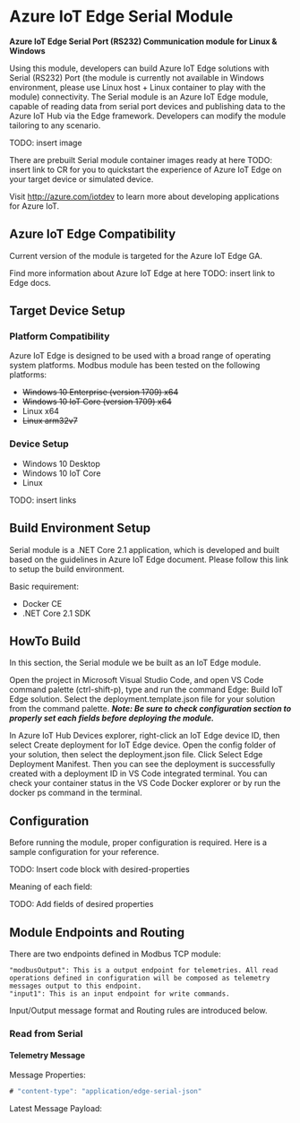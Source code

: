 # Azure IoT Edge Serial Module
**Azure IoT Edge Serial Port (RS232) Communication module for Linux & Windows**

Using this module, developers can build Azure IoT Edge solutions with Serial (RS232) Port (the module is currently not available in Windows environment, please use Linux host + Linux container to play with the module) connectivity. The Serial module is an Azure IoT Edge module, capable of reading data from serial port devices and publishing data to the Azure IoT Hub via the Edge framework. Developers can modify the module tailoring to any scenario.

TODO: insert image

There are prebuilt Serial module container images ready at here TODO: insert link to CR for you to quickstart the experience of Azure IoT Edge on your target device or simulated device.

Visit http://azure.com/iotdev to learn more about developing applications for Azure IoT.

## Azure IoT Edge Compatibility
Current version of the module is targeted for the Azure IoT Edge GA.

Find more information about Azure IoT Edge at here TODO: insert link to Edge docs.

## Target Device Setup
### Platform Compatibility
Azure IoT Edge is designed to be used with a broad range of operating system platforms. Modbus module has been tested on the following platforms:

- ~~Windows 10 Enterprise (version 1709) x64~~
- ~~Windows 10 IoT Core (version 1709) x64~~
- Linux x64
- ~~Linux arm32v7~~

### Device Setup
- Windows 10 Desktop
- Windows 10 IoT Core
- Linux

TODO: insert links

## Build Environment Setup
Serial module is a .NET Core 2.1 application, which is developed and built based on the guidelines in Azure IoT Edge document. Please follow this link to setup the build environment.

Basic requirement:

- Docker CE
- .NET Core 2.1 SDK

## HowTo Build

In this section, the Serial module we be built as an IoT Edge module.

Open the project in Microsoft Visual Studio Code, and open VS Code command palette (ctrl-shift-p), type and run the command Edge: Build IoT Edge solution. Select the deployment.template.json file for your solution from the command palette.
__*Note: Be sure to check configuration section to properly set each fields before deploying the module.*__

In Azure IoT Hub Devices explorer, right-click an IoT Edge device ID, then select Create deployment for IoT Edge device. Open the config folder of your solution, then select the deployment.json file. Click Select Edge Deployment Manifest. Then you can see the deployment is successfully created with a deployment ID in VS Code integrated terminal. You can check your container status in the VS Code Docker explorer or by run the docker ps command in the terminal.

## Configuration

Before running the module, proper configuration is required. Here is a sample configuration for your reference.

TODO: Insert code block with desired-properties

Meaning of each field:

TODO: Add fields of desired properties

## Module Endpoints and Routing

There are two endpoints defined in Modbus TCP module:

    "modbusOutput": This is a output endpoint for telemetries. All read operations defined in configuration will be composed as telemetry messages output to this endpoint.
    "input1": This is an input endpoint for write commands.

Input/Output message format and Routing rules are introduced below.

### Read from Serial

#### Telemetry Message

Message Properties:

```javascript
# "content-type": "application/edge-serial-json"
```

Latest Message Payload:

```javascript

```